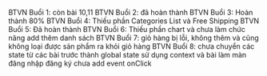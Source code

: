 BTVN Buổi 1: còn bài 10,11
BTVN Buổi 2: đã hoàn thành
BTVN Buổi 3: Hoàn thành 80%
BTVN Buổi 4: Thiếu phần Categories List và Free Shipping
BTVN Buổi 5: Đã hoàn thành
BTVN Buổi 6: Thiếu phần chart và chưa làm chức năng add thêm danh sách 
BTVN Buổi 7: giỏ hàng bị lỗi, không thêm và cũng không loại được sản phẩm ra khỏi giỏ hàng
BTVN Buổi 8: chưa chuyển các state từ các bài trước thành global state sử dụng context và bài làm màn đăng nhập đăng ký chưa add event onClick